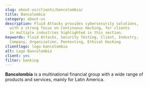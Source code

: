 ```yaml
---
slug: about-us/clients/bancolombia/
title: Bancolombia
category: about-us
description: Fluid Attacks provides cybersecurity solutions,
  with a strong focus on Continuous Hacking, for clients
  in multiple industries highlighted in this section.
keywords: Fluid Attacks, Security Testing, Client, Industry,
  Company, Organization, Pentesting, Ethical Hacking
clientlogo: logo-bancolombia
alt: Logo Bancolombia
client: yes
filter: banking
---
```


**Bancolombia** is a multinational financial group with a wide range of
products and services, mainly for Latin America.
